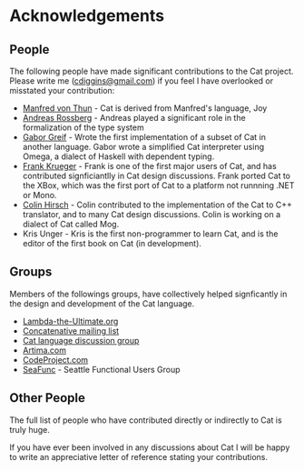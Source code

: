 # Acknowledgements #

## People ##

The following people have made significant contributions to the Cat project. Please write me (cdiggins@gmail.com) if you feel I have overlooked or misstated your contribution:

  * [Manfred von Thun](http://www.latrobe.edu.au/philosophy/phimvt/) - Cat is derived from Manfred's language, Joy
  * [Andreas Rossberg](http://www.ps.uni-sb.de/~rossberg/) - Andreas played a significant role in the formalization of the type system
  * [Gabor Greif](http://heisenbug.blogspot.com/) - Wrote the first implementation of a subset of Cat in another language. Gabor wrote a simplified Cat interpreter using Omega, a dialect of Haskell with dependent typing.
  * [Frank Krueger](http://www.praeclarum.org) - Frank is one of the first major users of Cat, and has contributed signficiantlly in Cat design discussions. Frank ported Cat to the XBox, which was the first port of Cat to a platform not runnning .NET or Mono.
  * [Colin Hirsch](http://www.colin-hirsch.net/) - Colin contributed to the implementation of the Cat to C++ translator, and to many Cat design discussions. Colin is working on a dialect of Cat called Mog.
  * Kris Unger - Kris is the first non-programmer to learn Cat, and is the editor of the first book on Cat (in development).

## Groups ##

Members of the followings groups, have collectively helped signficantly in the design and development of the Cat language.

  * [Lambda-the-Ultimate.org](http://www.lambda-the-ultimate.org)
  * [Concatenative mailing list](http://groups.yahoo.com/group/concatenative)
  * [Cat language discussion group](http://groups.google.com/group/catlanguage)
  * [Artima.com](http://www.artima.com)
  * [CodeProject.com](http://www.codeproject.com)
  * [SeaFunc](http://groups.yahoo.com/group/SeaFunc/) - Seattle Functional Users Group

## Other People ##

The full list of people who have contributed directly or indirectly to Cat is truly huge.

If you have ever been involved in any discussions about Cat I will be happy to write an appreciative letter of reference stating your contributions.

